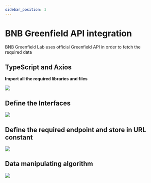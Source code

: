 ```yaml
---
sidebar_position: 3
---
```


# BNB Greenfield API integration

BNB Greenfield Lab uses official Greenfield API in order to fetch the required data

## TypeScript and Axios

**Import all the required libraries and files**

![](/img/c1.png)

## Define the Interfaces

![](/img/c2.png)

## Define the required endpoint and store in URL constant

![](/img/c3.png)

## Data manipulating algorithm

![](/img/c4.png)